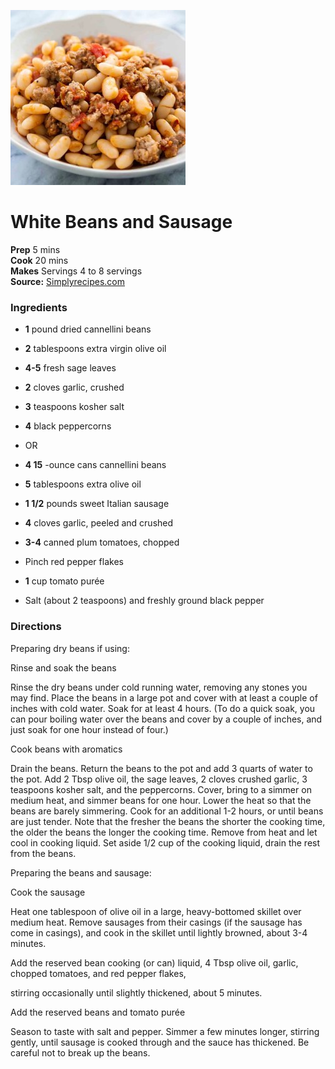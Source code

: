 [![](./images/b57ec1e5-da06-44c0-b40b-8b3dd89641bf.jpg)](https://www.simplyrecipes.com/thmb/MP2aDG1zMOIrd-AWYi7_D1jTGTo=/1600x0/filters:no_upscale\(\):max_bytes\(150000\):strip_icc\(\):format\(webp\)/__opt__aboutcom__coeus__resources__content_migration__simply_recipes__uploads__2007__09__white-beans-sausage-horiz-a-1600-aecd4e3b589548cea049bf3f11c93540.jpg)

#  White Beans and Sausage

**Prep** 5 mins  
**Cook** 20 mins  
**Makes** Servings 4 to 8 servings  
**Source:** [Simplyrecipes.com](https://www.simplyrecipes.com/recipes/white_beans_and_sausage/)

###  Ingredients

  *   **1** pound dried cannellini beans
  *   **2** tablespoons extra virgin olive oil
  *   **4-5** fresh sage leaves
  *   **2** cloves garlic, crushed
  *   **3** teaspoons kosher salt
  *   **4** black peppercorns
  * OR
  *   **4 15** -ounce cans cannellini beans


  *   **5** tablespoons extra olive oil
  *   **1 1/2** pounds sweet Italian sausage
  *   **4** cloves garlic, peeled and crushed
  *   **3-4** canned plum tomatoes, chopped
  * Pinch red pepper flakes
  *   **1** cup tomato purée
  * Salt (about 2 teaspoons) and freshly ground black pepper

###  Directions

Preparing dry beans if using:

Rinse and soak the beans

Rinse the dry beans under cold running water, removing any stones you may
find. Place the beans in a large pot and cover with at least a couple of
inches with cold water. Soak for at least 4 hours. (To do a quick soak, you
can pour boiling water over the beans and cover by a couple of inches, and
just soak for one hour instead of four.)

Cook beans with aromatics

Drain the beans. Return the beans to the pot and add 3 quarts of water to the
pot. Add 2 Tbsp olive oil, the sage leaves, 2 cloves crushed garlic, 3
teaspoons kosher salt, and the peppercorns. Cover, bring to a simmer on medium
heat, and simmer beans for one hour. Lower the heat so that the beans are
barely simmering. Cook for an additional 1-2 hours, or until beans are just
tender. Note that the fresher the beans the shorter the cooking time, the
older the beans the longer the cooking time. Remove from heat and let cool in
cooking liquid. Set aside 1/2 cup of the cooking liquid, drain the rest from
the beans.

Preparing the beans and sausage:

Cook the sausage

Heat one tablespoon of olive oil in a large, heavy-bottomed skillet over
medium heat. Remove sausages from their casings (if the sausage has come in
casings), and cook in the skillet until lightly browned, about 3-4 minutes.

Add the reserved bean cooking (or can) liquid, 4 Tbsp olive oil, garlic,
chopped tomatoes, and red pepper flakes,

stirring occasionally until slightly thickened, about 5 minutes.

Add the reserved beans and tomato purée

Season to taste with salt and pepper. Simmer a few minutes longer, stirring
gently, until sausage is cooked through and the sauce has thickened. Be
careful not to break up the beans.

